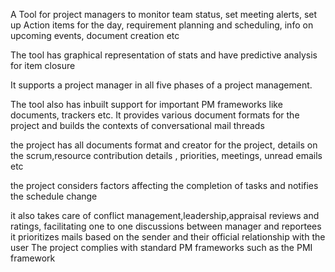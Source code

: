 A Tool for project managers to monitor team status, set meeting alerts, set up Action items for the day, requirement planning and scheduling, info on upcoming events, document creation etc

The tool has graphical representation of stats and have predictive analysis for item closure

It supports a project manager in all five phases of a project management. 

The tool also has inbuilt support for important PM frameworks like documents, trackers etc. 
It provides various document formats for the project and builds the contexts of conversational mail threads

the project has all documents format and creator for the project, details on the scrum,resource  contribution details , priorities, meetings, unread emails etc 

the project considers factors affecting the completion of tasks and notifies the schedule change

it also takes care of conflict management,leadership,appraisal reviews and ratings, facilitating one to one discussions between manager and reportees
it prioritizes mails based on the sender and their official relationship with the user
The project complies with standard PM frameworks such as the PMI framework
